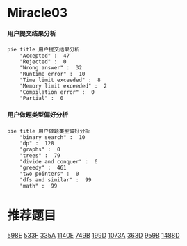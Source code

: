 # Miracle03

<!-- tabs:start -->



#### **用户提交结果分析**

```mermaid
pie title 用户提交结果分析
    "Accepted" :  47
    "Rejected" :  0
    "Wrong answer" :  32
    "Runtime error" :  10
    "Time limit exceeded" :  8
    "Memory limit exceeded" :  2
    "Compilation error" :  0
    "Partial" :  0
```

#### **用户做题类型偏好分析**

```mermaid
pie title 用户做题类型偏好分析
    "binary search" :  10
    "dp" :  128
    "graphs" :  0
    "trees" :  79
    "divide and conquer" :  6
    "greedy" :  461
    "two pointers" :  0
    "dfs and similar" :  99
    "math" :  99
```



<!-- tabs:end -->
# 推荐题目
[598E](https://codeforces.com/contest/598/problem/E)
[533F](https://codeforces.com/contest/533/problem/F)
[335A](https://codeforces.com/contest/335/problem/A)
[1140E](https://codeforces.com/contest/1140/problem/E)
[749B](https://codeforces.com/contest/749/problem/B)
[199D](https://codeforces.com/contest/199/problem/D)
[1073A](https://codeforces.com/contest/1073/problem/A)
[363D](https://codeforces.com/contest/363/problem/D)
[959B](https://codeforces.com/contest/959/problem/B)
[1488D](https://codeforces.com/contest/1488/problem/D)

